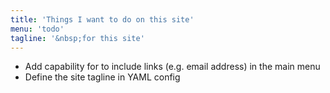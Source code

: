 ```yaml
---
title: 'Things I want to do on this site'
menu: 'todo'
tagline: '&nbsp;for this site'
---
```


- Add capability for to include links (e.g. email address) in the main menu
- Define the site tagline in YAML config

